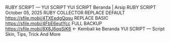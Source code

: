 RUBY SCRIPT — YUI SCRIPT
YUI SCRIPT
Beranda
|
Arsip
RUBY SCRIPT
October 05, 2025
RUBY COLLECTOR
REPLACE DEFAULT
https://sfile.mobi/4TXEedgQqsu
REPLACE BASIC
https://sfile.mobi/4FbE6eutYcc
FULL BACKUP
https://sfile.mobi/8X8J6qqSjK6
← Kembali ke Beranda
YUI SCRIPT — Script Skin, Tips, Trick And More